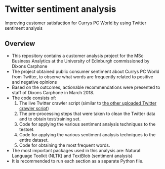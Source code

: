  # Twitter sentiment analysis
Improving customer satisfaction  for Currys PC World by using Twitter sentiment analysis

## Overview

- This repository contains a customer analysis project for the MSc Business Analytics at the University of Edinburgh commissioned by Dixons Carphone 
- The project obtained public consumer sentiment about Currys PC World from Twitter, to observe what words are frequently related to positive and negative opinions
- Based on the outcomes, actionable recommendations were presented to staff of Dixons Carphone in March 2018.
- The code consists of:
  1. The live Twitter crawler script (similar to [the other uploaded Twitter crawler script](https://github.com/oliverk1/live-twitter-crawler))
  2. The pre-processing steps that were taken to clean the Twitter data and to obtain test/training set. 
  3. Code for applying the various sentiment analysis techniques to the testset.
  4. Code for applying the various sentiment analysis techniques to the entire dataset.
  5. Code for obtaining the most frequent words.
- The most important packages used in this analysis are: Natural Language Toolkit (NLTK) and TextBlob (sentiment analysis)
- It is recommended to run each section as a separate Python file.
